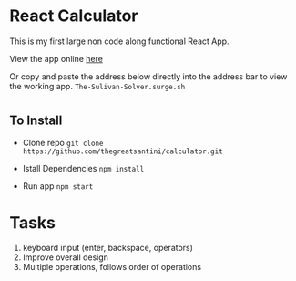 # React Calculator

This is my first large non code along functional React App.

View the app online [here](http://The-Sulivan-Solver.surge.sh)

Or copy and paste the address below directly into the address bar to view the working app.
`The-Sulivan-Solver.surge.sh`


# <h2>To Install</h2>

- Clone  repo
`git clone https://github.com/thegreatsantini/calculator.git`

- Istall Dependencies
`npm install`

- Run app
 `npm start` 

# Tasks

1) keyboard input (enter, backspace, operators)
3) Improve overall design 
4) Multiple operations, follows order of operations

